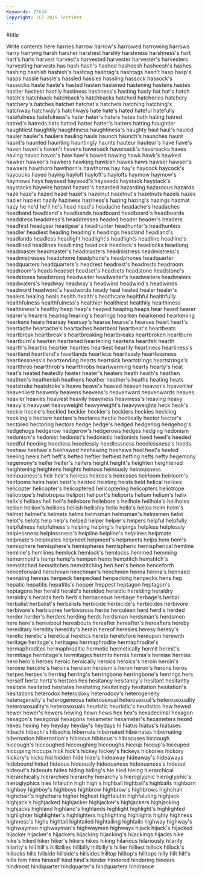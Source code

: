 ```yaml
---
Keywords: 27634
Copyright: (C) 2019 TestTest
---
```


#title

Write contents here
harries harrow harrow's harrowed harrowing harrows
harry harrying harsh harsher harshest harshly harshness harshness's hart hart's
harts harvest harvest's harvested harvester harvester's harvesters harvesting harvests has
hash hash's hashed hasheesh hasheesh's hashes hashing hashish hashish's hashtag
hashtag's hashtags hasn't hasp hasp's hasps hassle hassle's hassled hassles
hassling hassock hassock's hassocks haste haste's hasted hasten hastened hastening
hastens hastes hastier hastiest hastily hastiness hastiness's hasting hasty hat
hat's hatch hatch's hatchback hatchback's hatchbacks hatched hatcheries hatchery hatchery's
hatches hatchet hatchet's hatchets hatching hatching's hatchway hatchway's hatchways hate
hate's hated hateful hatefully hatefulness hatefulness's hater hater's haters hates
hath hating hatred hatred's hatreds hats hatted hatter hatter's hatters
hatting haughtier haughtiest haughtily haughtiness haughtiness's haughty haul haul's hauled
hauler hauler's haulers hauling hauls haunch haunch's haunches haunt haunt's
haunted haunting hauntingly haunts hauteur hauteur's have have's haven haven's
haven't havens haversack haversack's haversacks haves having havoc havoc's haw
haw's hawed hawing hawk hawk's hawked hawker hawker's hawkers hawking
hawkish hawks haws hawser hawser's hawsers hawthorn hawthorn's hawthorns hay
hay's haycock haycock's haycocks hayed haying hayloft hayloft's haylofts haymow
haymow's haymows hays hayseed hayseed's hayseeds haystack haystack's haystacks haywire
hazard hazard's hazarded hazarding hazardous hazards haze haze's hazed hazel
hazel's hazelnut hazelnut's hazelnuts hazels hazes hazier haziest hazily haziness
haziness's hazing hazing's hazings hazmat hazy he he'd he'll he's
head head's headache headache's headaches headband headband's headbands headboard headboard's
headboards headdress headdress's headdresses headed header header's headers headfirst headgear
headgear's headhunter headhunter's headhunters headier headiest heading heading's headings headland
headland's headlands headless headlight headlight's headlights headline headline's headlined headlines
headlining headlock headlock's headlocks headlong headmaster headmaster's headmasters headmistress headmistress's
headmistresses headphone headphone's headphones headquarter headquarters headquarters's headrest headrest's headrests
headroom headroom's heads headset headset's headsets headstone headstone's headstones headstrong
headwaiter headwaiter's headwaiters headwaters headwaters's headway headway's headwind headwind's headwinds
headword headword's headwords heady heal healed healer healer's healers healing
heals health health's healthcare healthful healthfully healthfulness healthfulness's healthier healthiest
healthily healthiness healthiness's healthy heap heap's heaped heaping heaps hear
heard hearer hearer's hearers hearing hearing's hearings hearken hearkened hearkening
hearkens hears hearsay hearsay's hearse hearse's hearses heart heart's heartache
heartache's heartaches heartbeat heartbeat's heartbeats heartbreak heartbreak's heartbreaking heartbreaks heartbroken
heartburn heartburn's hearten heartened heartening heartens heartfelt hearth hearth's hearths
heartier hearties heartiest heartily heartiness heartiness's heartland heartland's heartlands heartless
heartlessly heartlessness heartlessness's heartrending hearts heartsick heartstrings heartstrings's heartthrob heartthrob's
heartthrobs heartwarming hearty hearty's heat heat's heated heatedly heater heater's
heaters heath heath's heathen heathen's heathenish heathens heather heather's heaths
heating heats heatstroke heatstroke's heave heave's heaved heaven heaven's heavenlier
heavenliest heavenly heavens heavens's heavenward heavenwards heaves heavier heavies heaviest
heavily heaviness heaviness's heaving heavy heavy's heavyset heavyweight heavyweight's heavyweights
heck heck's heckle heckle's heckled heckler heckler's hecklers heckles heckling
heckling's hectare hectare's hectares hectic hectically hector hector's hectored hectoring
hectors hedge hedge's hedged hedgehog hedgehog's hedgehogs hedgerow hedgerow's hedgerows
hedges hedging hedonism hedonism's hedonist hedonist's hedonistic hedonists heed heed's
heeded heedful heeding heedless heedlessly heedlessness heedlessness's heeds heehaw heehaw's
heehawed heehawing heehaws heel heel's heeled heeling heels heft heft's
hefted heftier heftiest hefting hefts hefty hegemony hegemony's heifer heifer's
heifers height height's heighten heightened heightening heightens heights heinous heinously
heinousness heinousness's heir heir's heiress heiress's heiresses heirloom heirloom's heirlooms
heirs heist heist's heisted heisting heists held helical helices helicopter
helicopter's helicoptered helicoptering helicopters heliotrope heliotrope's heliotropes heliport heliport's heliports
helium helium's helix helix's helixes hell hell's hellebore hellebore's hellhole
hellhole's hellholes hellion hellion's hellions hellish hellishly hello hello's hellos
helm helm's helmet helmet's helmets helms helmsman helmsman's helmsmen helot
helot's helots help help's helped helper helper's helpers helpful helpfully
helpfulness helpfulness's helping helping's helpings helpless helplessly helplessness helplessness's helpline
helpline's helplines helpmate helpmate's helpmates helpmeet helpmeet's helpmeets helps hem
hem's hemisphere hemisphere's hemispheres hemispheric hemispherical hemline hemline's hemlines hemlock
hemlock's hemlocks hemmed hemming hemorrhoid's hemp hemp's hempen hems hemstitch
hemstitch's hemstitched hemstitches hemstitching hen hen's hence henceforth henceforward henchman
henchman's henchmen henna henna's hennaed hennaing hennas henpeck henpecked henpecking
henpecks hens hep hepatic hepatitis hepatitis's hepper heppest heptagon heptagon's
heptagons her herald herald's heralded heraldic heralding heraldry heraldry's heralds
herb herb's herbaceous herbage herbage's herbal herbalist herbalist's herbalists herbicide
herbicide's herbicides herbivore herbivore's herbivores herbivorous herbs herculean herd herd's
herded herder herder's herders herding herds herdsman herdsman's herdsmen here
here's hereabout hereabouts hereafter hereafter's hereafters hereby hereditary heredity heredity's
herein hereof heresies heresy heresy's heretic heretic's heretical heretics hereto
heretofore hereupon herewith heritage heritage's heritages hermaphrodite hermaphrodite's hermaphrodites hermaphroditic
hermetic hermetically hermit hermit's hermitage hermitage's hermitages hermits hernia hernia's
herniae hernias hero hero's heroes heroic heroically heroics heroics's heroin
heroin's heroine heroine's heroins heroism heroism's heron heron's herons heros
herpes herpes's herring herring's herringbone herringbone's herrings hers herself hertz
hertz's hertzes hes hesitancy hesitancy's hesitant hesitantly hesitate hesitated hesitates
hesitating hesitatingly hesitation hesitation's hesitations heterodox heterodoxy heterodoxy's heterogeneity heterogeneity's
heterogeneous heterosexual heterosexual's heterosexuality heterosexuality's heterosexuals heuristic heuristic's heuristics hew
hewed hewer hewer's hewers hewing hewn hews hex hex's hexadecimal
hexagon hexagon's hexagonal hexagons hexameter hexameter's hexameters hexed hexes hexing
hey heyday heyday's heydays hi hiatus hiatus's hiatuses hibachi hibachi's
hibachis hibernate hibernated hibernates hibernating hibernation hibernation's hibiscus hibiscus's hibiscuses
hiccough hiccough's hiccoughed hiccoughing hiccoughs hiccup hiccup's hiccuped hiccuping hiccups
hick hick's hickey hickey's hickeys hickories hickory hickory's hicks hid
hidden hide hide's hideaway hideaway's hideaways hidebound hided hideous hideously
hideousness hideousness's hideout hideout's hideouts hides hiding hiding's hie hied
hieing hierarchical hierarchically hierarchies hierarchy hierarchy's hieroglyphic hieroglyphic's hieroglyphics hies
hifalutin high high's highball highball's highballs highborn highboy highboy's highboys
highbrow highbrow's highbrows highchair highchair's highchairs higher highest highfalutin highfaluting
highjack highjack's highjacked highjacker highjacker's highjackers highjacking highjacks highland highland's
highlands highlight highlight's highlighted highlighter highlighter's highlighters highlighting highlights highly
highness highness's highs hightail hightailed hightailing hightails highway highway's highwayman
highwayman's highwaymen highways hijack hijack's hijacked hijacker hijacker's hijackers hijacking
hijacking's hijackings hijacks hike hike's hiked hiker hiker's hikers hikes
hiking hilarious hilariously hilarity hilarity's hill hill's hillbillies hillbilly hillbilly's
hillier hilliest hillock hillock's hillocks hills hillside hillside's hillsides hilltop
hilltop's hilltops hilly hilt hilt's hilts him hims himself hind
hind's hinder hindered hindering hinders hindmost hindquarter hindquarter's hindquarters hindrance
